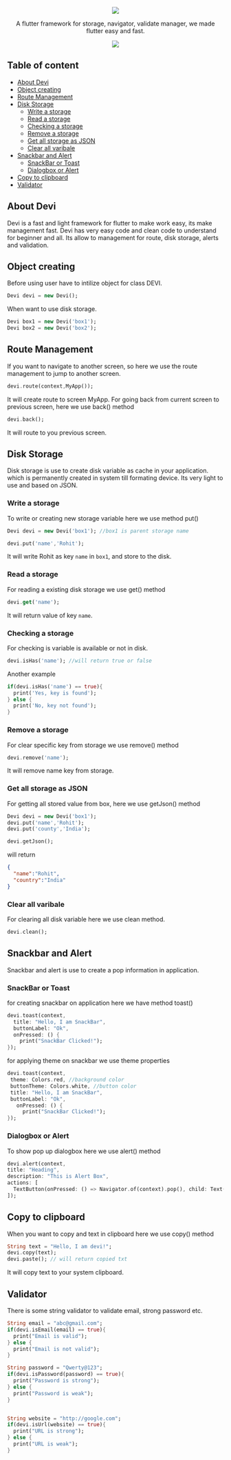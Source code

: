 <p align="center"><img src="https://github.com/rohit-chouhan/devi/blob/main/devi_header.png?raw=true"/></p>
<p align="center">A flutter framework for storage, navigator, validate manager, we made flutter easy and fast.</p>
<p align="center"><img src="https://github.com/rohit-chouhan/devi/blob/main/devi.png?raw=true"/></p>

## Table of content
- [About Devi](#about-devi)
- [Object creating](#object-creating)
- [Route Management](#route-management)
- [Disk Storage](#disk-storage)
  * [Write a storage](#write-a-storage)
  * [Read a storage](#read-a-storage)
  * [Checking a storage](#checking-a-storage)
  * [Remove a storage](#remove-a-storage)
  * [Get all storage as JSON](#get-all-storage-as-json)
  * [Clear all varibale](#clear-all-varibale)
- [Snackbar and Alert](#snackbar-and-alert)
  * [SnackBar or Toast](#snackbar-or-toast)
  * [Dialogbox or Alert](#dialogbox-or-alert)
- [Copy to clipboard](#copy-to-clipboard)
- [Validator](#validator)

## About Devi

Devi is a fast and light framework for flutter to make work easy, its make management fast. Devi has very easy code and clean code to understand for beginner and all. Its allow to management for route, disk storage, alerts and validation.

## Object creating
Before using user have to intilize object for class DEVI.
```dart
Devi devi = new Devi();
```
When want to use disk storage.
```dart
Devi box1 = new Devi('box1');
Devi box2 = new Devi('box2');
```

## Route Management
If you want to navigate to another screen, so here we use the route management to jump to another screen.
```dart
devi.route(context,MyApp()); 
```
It will create route to screen MyApp.
For going back from current screen to previous screen, here we use back() method
```dart
devi.back(); 
```
It will route to you previous screen.

## Disk Storage
Disk storage is use to create disk variable as cache in your application. which is permanently created in system till formating device. Its very light to use and based on JSON.

### Write a storage
To write or creating new storage variable here we use method put()
```dart
Devi devi = new Devi('box1'); //box1 is parent storage name

devi.put('name','Rohit');
```
It will write Rohit as key `name` in `box1`, and store to the disk.

### Read a storage
For reading a existing disk storage we use get() method
```dart
devi.get('name');
```
It will return value of key `name`.

### Checking a storage
For checking is variable is available or not in disk.
```dart
devi.isHas('name'); //will return true or false
```
Another example
```dart
if(devi.isHas('name') == true){
  print('Yes, key is found');
} else {
  print('No, key not found');
}
```
### Remove a storage
For clear specific key from storage we use remove() method
```dart
devi.remove('name');
```
It will remove name key from storage.

### Get all storage as JSON
For getting all stored value from box, here we use getJson() method
```dart
Devi devi = new Devi('box1');
devi.put('name','Rohit');
devi.put('county','India');

devi.getJson();
```
will return
```json
{
  "name":"Rohit",
  "country":"India"
}
```

### Clear all varibale 
For clearing all disk variable here we use clean method.
```dart
devi.clean();
```

## Snackbar and Alert
Snackbar and alert is use to create a pop information in application.

### SnackBar or Toast
for creating snackbar on application here we have method toast()
```dart
devi.toast(context,
  title: "Hello, I am SnackBar",
  buttonLabel: "Ok", 
  onPressed: () {
    print("SnackBar Clicked!");
});
 ```
 for applying theme on snackbar we use theme properties
 ```dart
devi.toast(context,
  theme: Colors.red, //background color
  buttonTheme: Colors.white, //button color
  title: "Hello, I am SnackBar",
  buttonLabel: "Ok",
    onPressed: () {
      print("SnackBar Clicked!"); 
});
  ```
  ### Dialogbox or Alert
  To show pop up dialogbox here we use alert() method
  ```dart
devi.alert(context,
  title: "Heading",
  description: "This is Alert Box",
  actions: [
    TextButton(onPressed: () => Navigator.of(context).pop(), child: Text("Ok"))
]);
  ```
  
## Copy to clipboard
When you want to copy and text in clipboard here we use copy() method
```dart
String text = "Hello, I am devi!";
devi.copy(text);
devi.paste(); // will return copied txt
```
It will copy text to your system clipboard.


## Validator
There is some string validator to validate email, strong password etc.
```dart
String email = "abc@gmail.com";
if(devi.isEmail(email) == true){
  print("Email is valid");
} else {
  print("Email is not valid");
}

String password = "Qwerty@123";
if(devi.isPassword(password) == true){
  print("Password is strong");
} else {
  print("Password is weak");
}


String website = "http://google.com";
if(devi.isUrl(website) == true){
  print("URL is strong");
} else {
  print("URL is weak");
}

